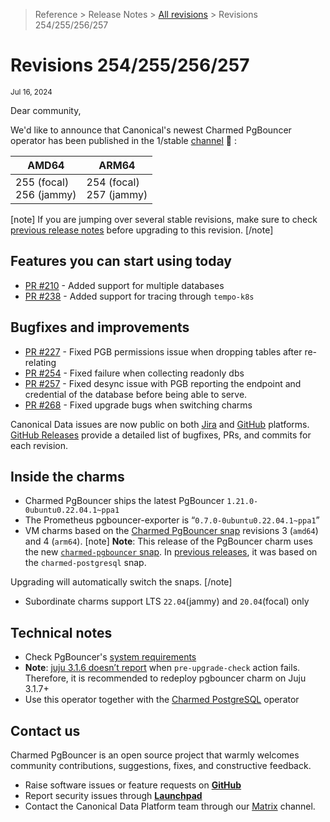 >Reference > Release Notes > [All revisions](/t/12285) > Revisions 254/255/256/257

# Revisions 254/255/256/257
<sub>Jul 16, 2024</sub>

Dear community,

We'd like to announce that Canonical's newest Charmed PgBouncer operator has been published in the 1/stable [channel](https://charmhub.io/pgbouncer?channel=1/stable) :tada: :

<!--TODO: different revisions for focal/jammy? amd/arm?-->

|AMD64|ARM64|
|---|---|
 255 (focal) </br> 256 (jammy)  | 254 (focal) </br> 257 (jammy) |

[note]
If you are jumping over several stable revisions, make sure to check [previous release notes](/t/12285?channel=1/stable) before upgrading to this revision.
[/note]  

## Features you can start using today

<!--TODO: add notable features-->

* [PR #210](https://github.com/canonical/pgbouncer-operator/pull/210) - Added support for multiple databases
* [PR #238](https://github.com/canonical/pgbouncer-operator/pull/238) - Added support for tracing through `tempo-k8s`

## Bugfixes and improvements

* [PR #227](https://github.com/canonical/pgbouncer-operator/pull/227) - Fixed PGB permissions issue when dropping tables after re-relating
* [PR #254](https://github.com/canonical/pgbouncer-operator/pull/254) - Fixed failure when collecting readonly dbs
* [PR #257](https://github.com/canonical/pgbouncer-operator/pull/257) - Fixed desync issue with PGB reporting the endpoint and credential of the database before being able to serve.
* [PR #268](https://github.com/canonical/pgbouncer-operator/pull/268) - Fixed upgrade bugs when switching charms

Canonical Data issues are now public on both [Jira](https://warthogs.atlassian.net/jira/software/c/projects/DPE/issues/) and [GitHub](https://github.com/canonical/pgbouncer-operator/issues) platforms.  
[GitHub Releases](https://github.com/canonical/pgbouncer-operator/releases) provide a detailed list of bugfixes, PRs, and commits for each revision.  

## Inside the charms

<!--TODO: check that the ppa and snap versions in this section are up to date-->

* Charmed PgBouncer ships the latest PgBouncer `1.21.0-0ubuntu0.22.04.1~ppa1`
* The Prometheus pgbouncer-exporter is “`0.7.0-0ubuntu0.22.04.1~ppa1`”
* VM charms based on the [Charmed PgBouncer snap](https://snapcraft.io/charmed-pgbouncer) revisions 3 (`amd64`) and 4 (`arm64`).
[note]
**Note**: This release of the PgBouncer charm uses the new [`charmed-pgbouncer` snap](https://snapcraft.io/charmed-pgbouncer). In [previous releases](/t/12285?channel=1/stable), it was based on the `charmed-postgresql` snap. 

Upgrading will automatically switch the snaps.
[/note]

* Subordinate charms support LTS `22.04`(jammy) and `20.04`(focal) only  

## Technical notes

* Check PgBouncer's [system requirements](https://charmhub.io/pgbouncer/docs/r-requirements?channel=1/stable)
* **Note**: [juju 3.1.6 doesn’t report](https://bugs.launchpad.net/juju/+bug/2037279) when `pre-upgrade-check` action fails. Therefore, it is recommended to redeploy pgbouncer charm on Juju 3.1.7+
* Use this operator together with the [Charmed PostgreSQL](https://charmhub.io/postgresql) operator  

## Contact us

Charmed PgBouncer is an open source project that warmly welcomes community contributions, suggestions, fixes, and constructive feedback.  
* Raise software issues or feature requests on [**GitHub**](https://github.com/canonical/pgbouncer-operator/issues)  
*  Report security issues through [**Launchpad**](https://wiki.ubuntu.com/DebuggingSecurity#How%20to%20File)  
* Contact the Canonical Data Platform team through our [Matrix](https://matrix.to/#/#charmhub-data-platform:ubuntu.com) channel.